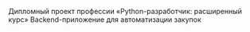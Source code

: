 Дипломный проект профессии «Python-разработчик: расширенный курс»
Backend-приложение для автоматизации закупок
